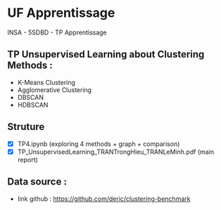 # UF Apprentissage
INSA - 5SDBD - TP Apprentissage


## TP Unsupervised Learning about Clustering Methods :

- K-Means Clustering
- Agglomerative Clustering
- DBSCAN
- HDBSCAN

## Struture 

- [x] TP4.ipynb (exploring 4 methods + graph + comparison)
- [x] TP_UnsupervisedLearning_TRANTrongHieu_TRANLeMinh.pdf (main report)

## Data source : 

- link github : https://github.com/deric/clustering-benchmark
 
